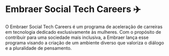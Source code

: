 # Embraer Social Tech Careers ✈️
O Embraer Social Tech Careers é um programa de aceleração de carreiras em tecnologia dedicado exclusivamente às mulheres. Com o propósito de contribuir para uma sociedade mais inclusiva, a Embraer lança esse programa visando a criação de um ambiente diverso que valoriza o diálogo e a pluralidade de pensamento.
